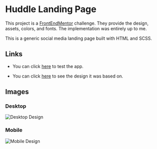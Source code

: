 # Huddle Landing Page

This project is a [FrontEndMentor](https://www.frontendmentor.io) challenge. They provide the design, assets, colors, and fonts. The implementation was entirely up to me.

This is a generic social media landing page built with HTML and SCSS.

## Links

- You can click [here](https://abojo-huddle.netlify.app/) to test the app.

- You can click [here](https://www.frontendmentor.io/challenges/huddle-landing-page-with-alternating-feature-blocks-5ca5f5981e82137ec91a5100) to see the design it was based on.

## Images

### Desktop

![Desktop Design](https://i.imgur.com/VsomKe6.png)

### Mobile

![Mobile Design](https://i.imgur.com/9afPoyj.png)
